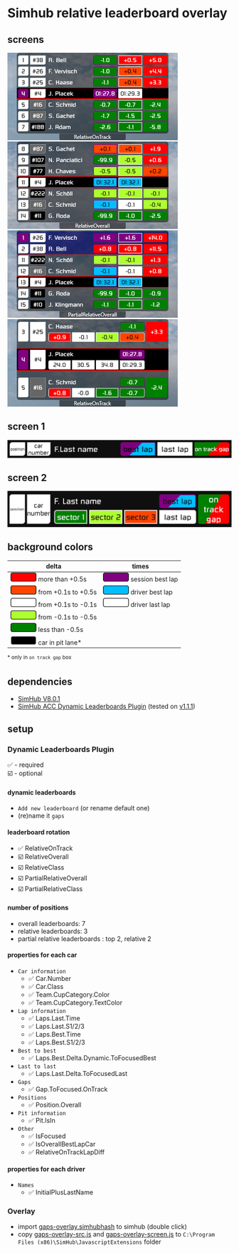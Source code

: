 # Simhub relative leaderboard overlay

## screens

![gaps-screen1-RelativeOnTrack](images/gaps-screen1-RelativeOnTrack.png)
![gaps-screen1-RelativeOverall](images/gaps-screen1-RelativeOverall.png)  
![gaps-screen1-PartialRelativeOverall](images/gaps-screen1-PartialRelativeOverall.png)
![gaps-screen2-RelativeOnTrack](images/gaps-screen2-RelativeOnTrack.png)

## screen 1

<img src="images/screen1-row.png" width ="750px">

## screen 2

<img src="images/screen2-row.png" width ="750px">

## background colors

| delta                                                                    | times                                                                 |
| ------------------------------------------------------------------------ | --------------------------------------------------------------------- |
| <img src="images/box-red.png" height="20px">         more than +0.5s     | <img src="images/box-purple.png" height="20px">      session best lap |
| <img src="images/box-orangeRed.png" height="20px">   from +0.1s to +0.5s | <img src="images/box-deepSkyBlue.png" height="20px"> driver best lap  |
| <img src="images/box-white.png" height="20px">       from +0.1s to -0.1s | <img src="images/box-white.png" height="20px">       driver last lap  |
| <img src="images/box-greenYellow.png" height="20px"> from -0.1s to -0.5s |
| <img src="images/box-green.png" height="20px">       less than -0.5s     |
| <img src="images/box-black.png" height="20px">       car in pit lane*    |

<sup>* only in `on track gap` box</sup>

## dependencies

- [SimHub V8.0.1](https://www.simhubdash.com/download-2/)
- [SimHub ACC Dynamic Leaderboards Plugin](https://github.com/kaiusl/KLPlugins.DynLeaderboards) (tested on [v1.1.1](https://github.com/kaiusl/KLPlugins.DynLeaderboards/releases/tag/v1.1.1))

## setup

### Dynamic Leaderboards Plugin

:white_check_mark: - required  
:ballot_box_with_check: - optional

#### dynamic leaderboards
- `Add new leaderboard` (or rename default one)
- (re)name it `gaps`

#### leaderboard rotation
- :white_check_mark: RelativeOnTrack
- :ballot_box_with_check: RelativeOverall
- :ballot_box_with_check: RelativeClass
- :ballot_box_with_check: PartialRelativeOverall
- :ballot_box_with_check: PartialRelativeClass


#### number of positions
- overall leaderboards: 7
- relative leaderboards: 3
- partial relative leaderboards : top 2, relative 2

#### properties for each car
- `Car information`
  - :white_check_mark: Car.Number
  - :white_check_mark: Car.Class
  - :white_check_mark: Team.CupCategory.Color
  - :white_check_mark: Team.CupCategory.TextColor
- `Lap information`
  - :white_check_mark: Laps.Last.Time
  - :white_check_mark: Laps.Last.S1/2/3
  - :white_check_mark: Laps.Best.Time
  - :white_check_mark: Laps.Best.S1/2/3
- `Best to best`
  - :white_check_mark: Laps.Best.Delta.Dynamic.ToFocusedBest
- `Last to last`
  - :white_check_mark: Laps.Last.Delta.ToFocusedLast
- `Gaps`
  - :white_check_mark: Gap.ToFocused.OnTrack
- `Positions`
  - :white_check_mark: Position.Overall
- `Pit information`
  - :white_check_mark: Pit.IsIn
- `Other`
  - :white_check_mark: IsFocused
  - :white_check_mark: IsOverallBestLapCar
  - :white_check_mark: RelativeOnTrackLapDiff

#### properties for each driver
- `Names`
  - :white_check_mark: InitialPlusLastName

### Overlay
- import [gaps-overlay.simhubhash](gaps-overlay.simhubhash) to simhub (double click)
- copy [gaps-overlay-src.js](gaps-overlay-src.js) and [gaps-overlay-screen.js](gaps-overlay-screen.js) to `C:\Program Files (x86)\SimHub\JavascriptExtensions` folder
